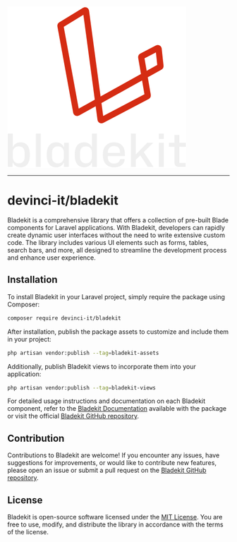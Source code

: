 ![logo](https://raw.githubusercontent.com/devinci-it/bladekit/main/icon.svg)

---

# devinci-it/bladekit


Bladekit is a comprehensive library that offers a collection of pre-built Blade components for Laravel applications. With Bladekit, developers can rapidly create dynamic user interfaces without the need to write extensive custom code. The library includes various UI elements such as forms, tables, search bars, and more, all designed to streamline the development process and enhance user experience.

## Installation

To install Bladekit in your Laravel project, simply require the package using Composer:

```bash
composer require devinci-it/bladekit
```

After installation, publish the package assets to customize and include them in your project:

```bash
php artisan vendor:publish --tag=bladekit-assets
```

Additionally, publish Bladekit views to incorporate them into your application:

```bash
php artisan vendor:publish --tag=bladekit-views
```

For detailed usage instructions and documentation on each Bladekit component, refer to the [Bladekit Documentation](#) available with the package or visit the official [Bladekit GitHub repository](#).

## Contribution

Contributions to Bladekit are welcome! If you encounter any issues, have suggestions for improvements, or would like to contribute new features, please open an issue or submit a pull request on the [Bladekit GitHub repository](#).

## License

Bladekit is open-source software licensed under the [MIT License](#). You are free to use, modify, and distribute the library in accordance with the terms of the license.

